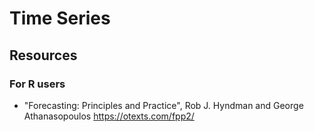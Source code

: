 # Time Series

## Resources


### For R users

- "Forecasting: Principles and Practice", Rob J. Hyndman and George Athanasopoulos <https://otexts.com/fpp2/>